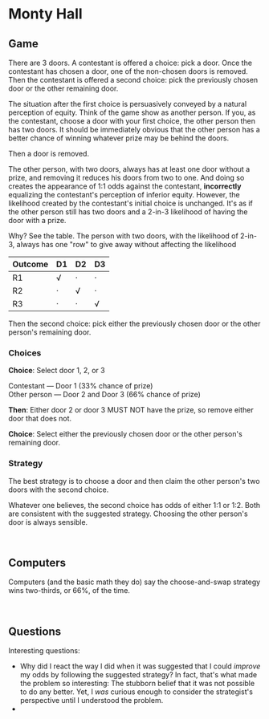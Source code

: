# Monty Hall

## Game
There are 3 doors. A contestant is offered a choice: pick a door. Once the contestant has chosen a door, one of the non-chosen doors is removed. Then the contestant is offered a second choice: pick the previously chosen door or the other remaining door.

The situation after the first choice is persuasively conveyed by a natural perception of equity. Think of the game show as another person. If you, as the contestant, choose a door with your first choice, the other person then has two doors. It should be immediately obvious that the other person has a better chance of winning whatever prize may be behind the doors.

Then a door is removed.

The other person, with two doors, always has at least one door without a prize, and removing it reduces his doors from two to one. And doing so creates the appearance of 1:1 odds against the contestant, **incorrectly** equalizing the contestant's perception of inferior equity. However, the likelihood created by the contestant's initial choice is unchanged. It's as if the other person still has two doors and a 2-in-3 likelihood of having the door with a prize.

Why? See the table. The person with two doors, with the likelihood of 2-in-3, always has one "row" to give away without affecting the likelihood

| Outcome | D1 | D2 | D3 |
| ------------- | ------------- | ------------- | ------------- |
| R1 | √ | · | · |
| R2 | · | √ | · |
| R3 | · | · | √ |

Then the second choice: pick either the previously chosen door or the other person's remaining door.

### Choices

**Choice**: Select door 1, 2, or 3

Contestant — Door 1 (33% chance of prize)<br />
Other person — Door 2 and Door 3 (66% chance of prize)

**Then**: Either door 2 or door 3 MUST NOT have the prize, so remove either door that does not.

**Choice**: Select either the previously chosen door or the other person's remaining door.

### Strategy
The best strategy is to choose a door and then claim the other person's two doors with the second choice.

Whatever one believes, the second choice has odds of either 1:1 or 1:2. Both are consistent with the suggested strategy. Choosing the other person's door is always sensible.

<br />

## Computers

Computers (and the basic math they do) say the choose-and-swap strategy wins two-thirds, or 66%, of the time.

<br />

## Questions
Interesting questions:
- Why did I react the way I did when it was suggested that I could *improve* my odds by following the suggested strategy? In fact, that's what made the problem so interesting: The stubborn belief that it was not possible to do any better. Yet, I *was* curious enough to consider the strategist's perspective until I understood the problem.
- 
